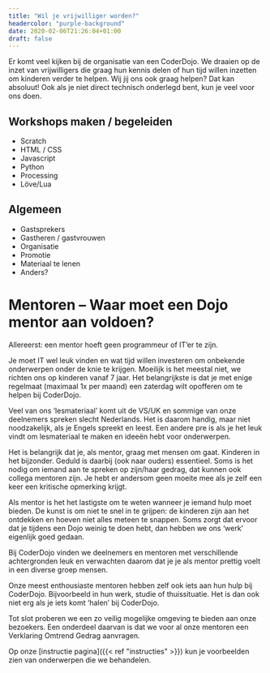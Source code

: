 ```yaml
---
title: "Wil je vrijwilliger worden?"
headercolor: "purple-background"
date: 2020-02-06T21:26:04+01:00
draft: false
---
```


Er komt veel kijken bij de organisatie van een CoderDojo. We draaien op de inzet van vrijwilligers die graag hun kennis delen of hun tijd willen inzetten om kinderen verder te helpen.
Wij jij ons ook graag helpen? Dat kan absoluut! Ook als je niet direct technisch onderlegd bent, kun je veel voor ons doen.

## Workshops maken / begeleiden
 * Scratch
 * HTML / CSS
 * Javascript
 * Python
 * Processing
 * Löve/Lua

## Algemeen
 * Gastsprekers
 * Gastheren / gastvrouwen
 * Organisatie
 * Promotie
 * Materiaal te lenen
 * Anders?

# Mentoren – Waar moet een Dojo mentor aan voldoen?
Allereerst: een mentor hoeft geen programmeur of IT’er te zijn.

Je moet IT wel leuk vinden en wat tijd willen investeren om onbekende onderwerpen onder de knie te krijgen. Moeilijk is het meestal niet, we richten ons op kinderen vanaf 7 jaar. Het belangrijkste is dat je met enige regelmaat (maximaal 1x per maand) een zaterdag wilt opofferen om te helpen bij CoderDojo.

Veel van ons ‘lesmateriaal’ komt uit de VS/UK en sommige van onze deelnemers spreken slecht Nederlands. Het is daarom handig, maar niet noodzakelijk, als je Engels spreekt en leest. Een andere pre is als je het leuk vindt om lesmateriaal te maken en ideeën hebt voor onderwerpen.

Het is belangrijk dat je, als mentor, graag met mensen om gaat. Kinderen in het bijzonder. Geduld is daarbij (ook naar ouders) essentieel. Soms is het nodig om iemand aan te spreken op zijn/haar gedrag, dat kunnen ook collega mentoren zijn. Je hebt er andersom geen moeite mee als je zelf een keer een kritische opmerking krijgt.

Als mentor is het het lastigste om te weten wanneer je iemand hulp moet bieden. De kunst is om niet te snel in te grijpen: de kinderen zijn aan het ontdekken en hoeven niet alles meteen te snappen. Soms zorgt dat ervoor dat je tijdens een Dojo weinig te doen hebt, dan hebben we ons ‘werk’ eigenlijk goed gedaan.

Bij CoderDojo vinden we deelnemers en mentoren met verschillende achtergronden leuk en verwachten daarom dat je je als mentor prettig voelt in een diverse groep mensen.

Onze meest enthousiaste mentoren hebben zelf ook iets aan hun hulp bij CoderDojo. Bijvoorbeeld in hun werk, studie of thuissituatie. Het is dan ook niet erg als je iets komt ‘halen’ bij CoderDojo.

Tot slot proberen we een zo veilig mogelijke omgeving te bieden aan onze bezoekers. Een onderdeel daarvan is dat we voor al onze mentoren een Verklaring Omtrend Gedrag aanvragen.

Op onze [instructie pagina]({{< ref "instructies" >}}) kun je voorbeelden zien van onderwerpen die we behandelen.